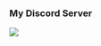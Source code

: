 ### My Discord Server
<a href="[https://discord.gg/QGkCHebKXc]"><img src="https://discord.com/api/guilds/938464281081557023/widget.png?style=banner2"></a>


<a href="[https://twitch.tv/ehrlichertv]"><text src="w"></a>
